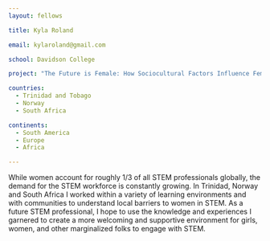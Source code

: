 ```yaml
---
layout: fellows

title: Kyla Roland

email: kylaroland@gmail.com

school: Davidson College

project: "The Future is Female: How Sociocultural Factors Influence Female Participation in STEM"

countries:
  - Trinidad and Tobago
  - Norway
  - South Africa

continents:
  - South America
  - Europe
  - Africa

---
```


While women account for roughly 1/3 of all STEM professionals globally, the demand for the STEM workforce is constantly growing. In Trinidad, Norway and South Africa I worked within a variety of learning environments and with communities to understand local barriers to women in STEM. As a future STEM professional, I hope to use the knowledge and experiences I garnered to create a more welcoming and supportive environment for girls, women, and other marginalized folks to engage with STEM. 
